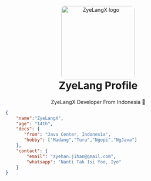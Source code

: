 <p align="center" style="margin-bottom: 0px !important;">
  <img width="200" style="border-radius: 10px;" src="https://1.bp.blogspot.com/ogw/AOLn63HfseTfxclrtT2H0bH-Kkiq3bV2FEcRCquc-xGO=w790-h790" alt="ZyeLangX logo" align="center">
</p>
<h1 align="center" style="margin-top: 0px;">ZyeLang Profile</h1>

<div align="center">
<p> ZyeLangX Developer From Indonesia 🗿</p>
</div>

```json
{
    "name":"ZyeLangX",
    "age": "14th",
    "decs": {
       "from": "Java Center, Indonesia",
       "hobby": ["Madang","Turu","Ngopi","NgJava"]
    },
    "contact": {
        "email": "zyehan.jihan@gmail.com",
        "whatsapp": "Nanti Tak Isi Yoo, Iyo"
    }
}
```
